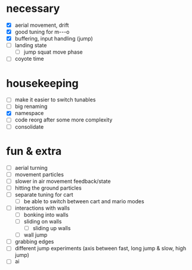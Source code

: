 # necessary
- [x] aerial movement, drift
- [x] good tuning for m---o
- [x] buffering, input handling (jump)
- [ ] landing state
  - [ ] jump squat move phase
- [ ] coyote time

# housekeeping
- [ ] make it easier to switch tunables
- [ ] big renaming
- [x] namespace
- [ ] code reorg after some more complexity
- [ ] consolidate

# fun & extra
- [ ] aerial turning
- [ ] movement particles
- [ ] slower in air movement feedback/state
- [ ] hitting the ground particles
- [ ] separate tuning for cart
  - [ ] be able to switch between cart and mario modes
- [ ] interactions with walls
  - [ ] bonking into walls
  - [ ] sliding on walls
    - [ ] sliding up walls
  - [ ] wall jump
- [ ] grabbing edges
- [ ] different jump experiments (axis between fast, long jump & slow, high jump)
- [ ] ai
